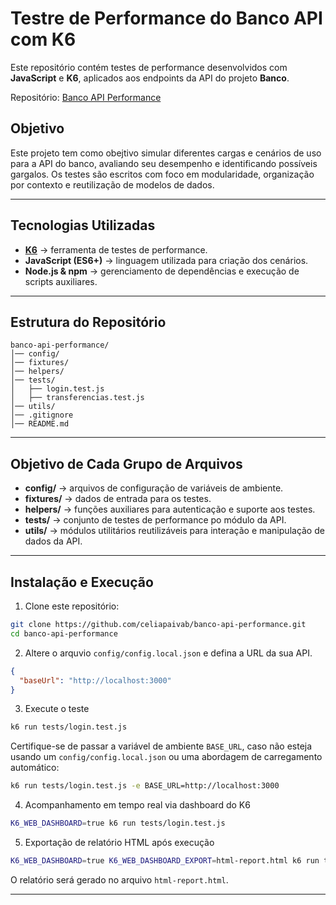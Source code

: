 # Testre de Performance do Banco API com K6

Este repositório contém testes de performance desenvolvidos com **JavaScript** e **K6**, aplicados aos endpoints da API do projeto **Banco**.

Repositório: [Banco API Performance](https://github.com/celiapaivab/banco-api-performance)

## Objetivo

Este projeto tem como obejtivo simular diferentes cargas e cenários de uso para a API do banco, avaliando seu desempenho e identificando possíveis gargalos. Os testes são escritos com foco em modularidade, organização por contexto e reutilização de modelos de dados.

---

## Tecnologias Utilizadas

- **[K6](https://k6.io/)** → ferramenta de testes de performance.
- **JavaScript (ES6+)** → linguagem utilizada para criação dos cenários.
- **Node.js & npm** → gerenciamento de dependências e execução de scripts auxiliares.

---

## Estrutura do Repositório

```
banco-api-performance/
│── config/
│── fixtures/
│── helpers/
│── tests/
│   ├── login.test.js
│   ├── transferencias.test.js
│── utils/
│── .gitignore
│── README.md
```

---

## Objetivo de Cada Grupo de Arquivos

- **config/** → arquivos de configuração de variáveis de ambiente.
- **fixtures/** → dados de entrada para os testes.
- **helpers/** → funções auxiliares para autenticação e suporte aos testes.
- **tests/** → conjunto de testes de performance po módulo da API.
- **utils/** → módulos utilitários reutilizáveis para interação e manipulação de dados da API.

---

## Instalação e Execução

1. Clone este repositório:

```bash
git clone https://github.com/celiapaivab/banco-api-performance.git
cd banco-api-performance
```

2. Altere o arquvio `config/config.local.json` e defina a URL da sua API.

```json
{
  "baseUrl": "http://localhost:3000"
}
```

3. Execute o teste

```bash
k6 run tests/login.test.js
```

Certifique-se de passar a variável de ambiente
`BASE_URL`, caso não esteja usando um `config/config.local.json` ou uma abordagem de carregamento automático:

```bash
k6 run tests/login.test.js -e BASE_URL=http://localhost:3000
```

4. Acompanhamento em tempo real via dashboard do K6

```bash
K6_WEB_DASHBOARD=true k6 run tests/login.test.js
```

5. Exportação de relatório HTML após execução

```bash
K6_WEB_DASHBOARD=true K6_WEB_DASHBOARD_EXPORT=html-report.html k6 run tests/login.test.js
```

O relatório será gerado no arquivo `html-report.html`.

---
